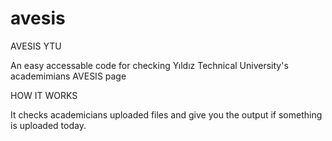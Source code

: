# avesis
AVESIS YTU

An easy accessable code for checking Yıldız Technical University's academimians AVESIS page



HOW IT WORKS

It checks academicians uploaded files and give you the output if something is uploaded today.
